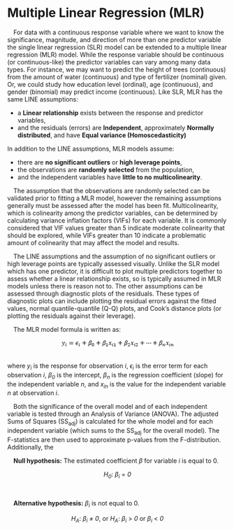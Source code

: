 
# Multiple Linear Regression (MLR)

 For data with a continuous response variable where we want to know the
significance, magnitude, and direction of more than one predictor
variable the single linear regression (SLR) model can be extended to a
multiple linear regression (MLR) model. While the response variable
should be continuous (or continuous-like) the predictor variables can
vary among many data types. For instance, we may want to predict the
height of trees (continuous) from the amount of water (continuous) and
type of fertilizer (nominal) given. Or, we could study how education
level (ordinal), age (continuous), and gender (binomial) may predict
income (continuous). Like SLR, MLR has the same LINE assumptions:

-   a **Linear relationship** exists between the response and predictor
    variables,
-   and the residuals (errors) are **Independent**, approximately
    **Normally distributed**, and have **Equal variance
    (Homoscedasticity)**

In addition to the LINE assumptions, MLR models assume:

-   there are **no significant outliers** or **high leverage points**,
-   the observations are **randomly selected** from the population,
-   and the independent variables have **little to no
    multicolinearity**.

 The assumption that the observations are randomly selected can be
validated prior to fitting a MLR model, however the remaining
assumptions generally must be assessed after the model has been fit.
Multicolinearity, which is colinearity among the predictor variables,
can be determined by calculating variance inflation factors (VIFs) for
each variable. It is commonly considered that VIF values greater than 5
indicate moderate colinearity that should be explored, while VIFs
greater than 10 indicate a problematic amount of colinearity that may
affect the model and results.

 The LINE assumptions and the assumption of no significant outliers or
high leverage points are typically assessed visually. Unlike the SLR
model which has one predictor, it is difficult to plot multiple
predictors together to assess whether a linear relationship exists, so
is typically assumed in MLR models unless there is reason not to. The
other assumptions can be assessed through diagnostic plots of the
residuals. These types of diagnostic plots can include plotting the
residual errors against the fitted values, normal quantile-quantile
(Q-Q) plots, and Cook’s distance plots (or plotting the residuals
against their leverage).

 The MLR model formula is written as:

<center>
<img src="img/multiple-linear-regression/MLR-full.PNG" style="display: block; margin: auto;" />
</center>

<br>

where <i>y<sub>i</sub></i> is the response for observation <i>i</i>,
<i>ϵ<sub>i</sub></i> is the error term for each observation <i>i</i>,
<i>β<sub>0</sub></i> is the intercept, <i>β<sub>n</sub></i> is the
regression coefficient (slope) for the independent variable <i>n</i>,
and <i>x<sub>in</sub></i> is the value for the independent variable
<i>n</i> at observation <i>i</i>.

 Both the significance of the overall model and of each independent
variable is tested through an Analysis of Variance (ANOVA). The adjusted
Sums of Squares (SS<sub>adj</sub>) is calculated for the whole model and
for each independent variable (which sums to the SS<sub>adj</sub> for
the overall model). The F-statistics are then used to approximate
p-values from the F-distribution. Additionally, the

 **Null hypothesis:** The estimated coefficient <i>β</i> for variable
*i* is equal to 0.  
<center>
<i>H<sub>0</sub></i>:<i> β<sub>i</sub> </i>=<i> 0</i>
</center>

 

 **Alternative hypothesis:** <i>β<sub>i</sub></i> is not equal to 0.  
<center>
<i>H<sub>A</sub></i>:<i> β<sub>i</sub> </i>≠<i> 0</i>, or<i>
H<sub>A</sub></i>:<i> β<sub>i</sub> </i>&gt;<i> 0 </i>or<i>
β<sub>i</sub> </i>&lt;<i> 0</i>
</center>

 
